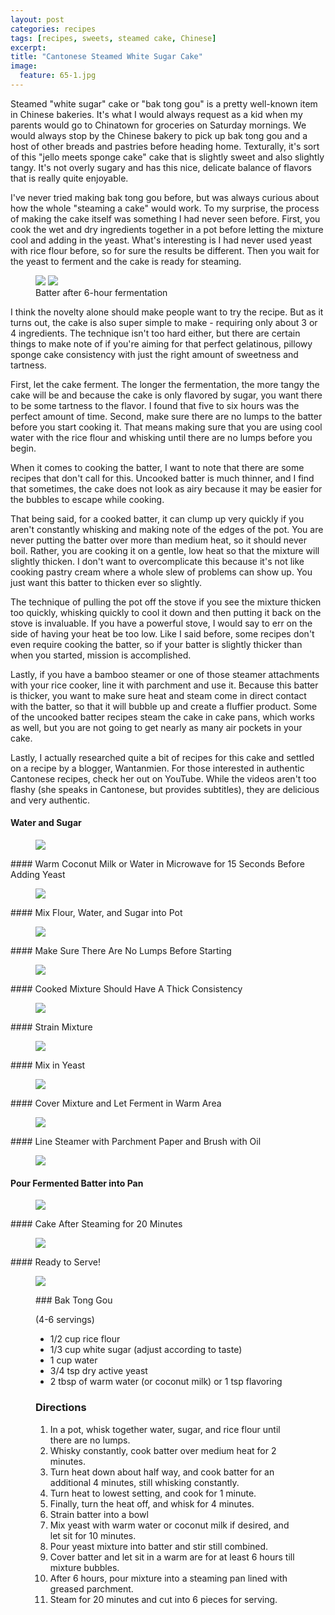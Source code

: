 ```yaml
---
layout: post
categories: recipes
tags: [recipes, sweets, steamed cake, Chinese]
excerpt: 
title: "Cantonese Steamed White Sugar Cake"
image:
  feature: 65-1.jpg
---
```


Steamed "white sugar" cake or "bak tong gou" is a pretty well-known item in Chinese bakeries.  It's what I would always request as a kid when my parents would go to Chinatown for groceries on Saturday mornings.  We would always stop by the Chinese bakery to pick up bak tong gou and a host of other breads and pastries before heading home.  Texturally, it's sort of this "jello meets sponge cake" cake that is slightly sweet and also slightly tangy. It's not overly sugary and has this nice, delicate balance of flavors that is really quite enjoyable.

I've never tried making bak tong gou before, but was always curious about how the whole "steaming a cake" would work.   To my surprise, the process of making the cake itself was something I had never seen before.  First, you cook the wet and dry ingredients together in a pot before letting the mixture cool and adding in the yeast.  What's interesting is I had never used yeast with rice flour before, so for sure the results be different.  Then you wait for the yeast to ferment and the cake is ready for steaming.     

<figure class="half">
<img src="/images/65-2.jpg">
<img src="/images/65-12.jpg">
 <figcaption> Batter after 6-hour fermentation </figcaption>
</figure>

I think the novelty alone should make people want to try the recipe.  But as it turns out, the cake is also super simple to make - requiring only about 3 or 4 ingredients.  The technique isn't too hard either, but there are certain things to make note of if you're aiming for that perfect gelatinous, pillowy sponge cake consistency with just the right amount of sweetness and tartness.

First, let the cake ferment.  The longer the fermentation, the more tangy the cake will be and because the cake is only flavored by sugar, you want there to be some tartness to the flavor.  I found that five to six hours was the perfect amount of time.  Second, make sure there are no lumps to the batter before you start cooking it.  That means making sure that you are using cool water with the rice flour and whisking until there are no lumps before you begin.  

When it comes to cooking the batter, I want to note that there are some recipes that don't call for this.  Uncooked batter is much thinner, and I find that sometimes, the cake does not look as airy because it may be easier for the bubbles to escape while cooking. 

That being said, for a cooked batter, it can clump up very quickly if you aren't constantly whisking and making note of the edges of the pot.  You are never putting the batter over more than medium heat, so it should never boil.  Rather, you are cooking it on a gentle, low heat so that the mixture will slightly thicken.  I don't want to overcomplicate this because it's not like cooking pastry cream where a whole slew of problems can show up.  You just want this batter to thicken ever so slightly.

The technique of pulling the pot off the stove if you see the mixture thicken too quickly, whisking quickly to cool it down and then putting it back on the stove is invaluable.  If you have a powerful stove, I would say to err on the side of having your heat be too low.  Like I said before, some recipes don't even require cooking the batter, so if your batter is slightly thicker than when you started, mission is accomplished. 

Lastly, if you have a bamboo steamer or one of those steamer attachments with your rice cooker, line it with parchment and use it. Because this batter is thicker, you want to make sure heat and steam come in direct contact with the batter, so that it will bubble up and create a fluffier product. Some of the uncooked batter recipes steam the cake in cake pans, which works as well, but you are not going to get nearly as many air pockets in your cake.

Lastly, I actually researched quite a bit of recipes for this cake and settled on a recipe by a blogger, Wantanmien.  For those interested in authentic Cantonese recipes, check her out on YouTube. While the videos aren't too flashy (she speaks in Cantonese, but provides subtitles), they are delicious and very authentic.  


#### Water and Sugar
<figure> <img src='/images/65-3.jpg'> </figure>
#### Warm Coconut Milk or Water in Microwave for 15 Seconds Before Adding Yeast
<figure> <img src='/images/65-4.jpg'> </figure>
#### Mix Flour, Water, and Sugar into Pot
<figure> <img src='/images/65-5.jpg'> </figure>
#### Make Sure There Are No Lumps Before Starting
<figure> <img src='/images/65-6.jpg'> </figure>
#### Cooked Mixture Should Have A Thick Consistency
<figure> <img src='/images/65-7.jpg'> </figure>
#### Strain Mixture
<figure> <img src='/images/65-8.jpg'> </figure>
#### Mix in Yeast
<figure> <img src='/images/65-9.jpg'> </figure>
#### Cover Mixture and Let Ferment in Warm Area
<figure> <img src='/images/65-10.jpg'> </figure>
#### Line Steamer with Parchment Paper and Brush with Oil
<figure> <img src='/images/65-11.jpg'> </figure>

#### Pour Fermented Batter into Pan
<figure> <img src='/images/65-13.jpg'> </figure>
#### Cake After Steaming for 20 Minutes
<figure> <img src='/images/65-14.jpg'> </figure>
#### Ready to Serve!
<figure> <img src='/images/65-15.jpg'> </figure>


<figure class="ingredients" markdown="1">
### Bak Tong Gou

(4-6 servings)

- 1/2 cup rice flour
- 1/3 cup white sugar (adjust according to taste)
- 1 cup water
- 3/4 tsp dry active yeast
- 2 tbsp of warm water (or coconut milk) or 1 tsp flavoring 

</figure>
<figure class="directions" markdown="1">

### Directions

1. In a pot, whisk together water, sugar, and rice flour until there are no lumps. 
2. Whisky constantly, cook batter over medium heat for 2 minutes.  
3. Turn heat down about half way, and cook batter for an additional 4 minutes, still whisking constantly.
4. Turn heat to lowest setting, and cook for 1 minute.
5. Finally, turn the heat off, and whisk for 4 minutes.
6. Strain batter into a bowl
7. Mix yeast with warm water or coconut milk if desired, and let sit for 10 minutes.
8. Pour yeast mixture into batter and stir still combined.
9. Cover batter and let sit in a warm are for at least 6 hours till mixture bubbles.
10. After 6 hours, pour mixture into a steaming pan lined with greased parchment.
11. Steam for 20 minutes and cut into 6 pieces for serving.

</figure>